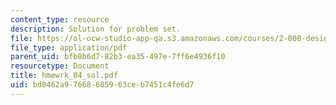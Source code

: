 ```yaml
---
content_type: resource
description: Solution for problem set.
file: https://ol-ocw-studio-app-qa.s3.amazonaws.com/courses/2-008-design-and-manufacturing-ii-spring-2004/bd0462a97668685963ceb7451c4fe6d7_hmewrk_04_sol.pdf
file_type: application/pdf
parent_uid: bfb8b6d7-82b3-ea35-497e-7ff6e4936f10
resourcetype: Document
title: hmewrk_04_sol.pdf
uid: bd0462a9-7668-6859-63ce-b7451c4fe6d7
---
```

